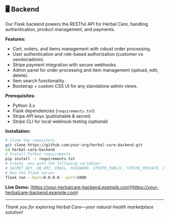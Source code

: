 ## 🖥️ Backend

Our Flask backend powers the RESTful API for Herbal Care, handling authentication, product management, and payments.

**Features:**

* Cart, orders, and items management with robust order processing.
* User authentication and role-based authorization (customer vs vendor/admin).
* Stripe payment integration with secure webhooks.
* Admin panel for order processing and item management (upload, edit, delete).
* Item search functionality.
* Bootstrap + custom CSS UI for any standalone admin views.

**Prerequisites:**

* Python 3.x
* Flask dependencies (`requirements.txt`)
* Stripe API keys (publishable & secret)
* Stripe CLI for local webhook testing (optional)

**Installation:**

```bash
# Clone the repository
git clone https://github.com/your-org/herbal-care-backend.git
cd herbal-care-backend
# Install Python requirements
pip install -r requirements.txt
# Create .env with the following variables:
# SECRET_KEY, DB_URI, EMAIL, PASSWORD, STRIPE_PUBLIC, STRIPE_PRIVATE, ENDPOINT_SECRET
# Run the Flask server
flask run --host=0.0.0.0 --port=5000
```

**Live Demo:**
[https://your-herbalcare-backend.example.com](https://your-herbalcare-backend.example.com)

---

*Thank you for exploring Herbal Care—your natural-health marketplace solution!*
